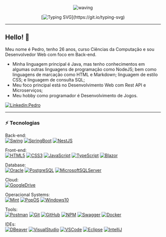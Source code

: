 <div align="center" > 

![waving](https://capsule-render.vercel.app/api?type=waving&height=90&color=gradient)
 
[![Typing SVG](https://readme-typing-svg.demolab.com?font=Dosis&size=60&duration=3000&pause=1000&color=22AE43&background=6DA3FF00&center=true&vCenter=true&random=false&width=550&height=90&lines=Bem-vindo(a)+Visitante!;Meu+nome+%C3%A9+Pedro!;Desenvolvedor+Web!)](https://git.io/typing-svg)
</div>

____

## Hello! 👋

Meu nome é Pedro, tenho 26 anos, curso Ciências da Computação e sou Desenvolvedor Web com foco em Back-end.

* Minha linguagem principal é Java, mas tenho conhecimentos em algumas outras linguagens de programação como NodeJS; bem como linguagens de marcação como HTML e Markdown; linguagem de estilo CSS; e linguagem de consulta SQL;
* Meu foco principal está no Desenvolvimento Web com Rest API e Microserviços;
* Meu hobby como programador é Desenvolvimento de Jogos.

[![Linkedin:Pedro](https://img.shields.io/badge/-Linkedin-blue?style=flat-square&logo=Linkedin&logoColor=white&link=https://www.linkedin.com/in/ipeeeed/)](https://www.linkedin.com/in/ipeeeed/)

____

### ⚡ Tecnologias

<div>

Back-end: <br>
[![Swing](https://img.shields.io/badge/Java-gray?style=flat-square&logo=smashingmagazine&logoColor=white&label=Swing&labelColor=%231B6AC6)](https://docs.oracle.com/javase%2F7%2Fdocs%2Fapi%2F/javax/swing/package-summary.html)
[![SpringBoot](https://img.shields.io/badge/Java-gray?style=flat-square&logo=spring%20boot&logoColor=white&label=Spring%20Boot&labelColor=%236DB33F)](https://docs.spring.io/spring-boot/index.html)
[![NestJS](https://img.shields.io/badge/NodeJS-gray?style=flat-square&logo=nestjs&logoColor=white&label=NestJS&labelColor=E0234E)](https://docs.nestjs.com/)
</div>
<div>

Front-end: <br>
[![HTML5](https://img.shields.io/badge/-HTML5-E34F26?style=flat-square&logo=html5&logoColor=white)](https://devdocs.io/html/)
[![CSS3](https://img.shields.io/badge/-CSS3-1572B6?style=flat-square&logo=css3)](https://devdocs.io/css/)
[![JavaScript](https://img.shields.io/badge/Javascript-%23F7DF1E?style=flat-square&logo=javascript&logoColor=black)](https://devdocs.io/javascript/)
[![TypeScript](https://img.shields.io/badge/-TypeScript-007ACC?style=flat-square&logo=typescript&logoColor=white)](https://www.typescriptlang.org/docs/)
[![Blazor](https://img.shields.io/badge/-Blazor-black?style=flat-square&logo=blazor&logoColor=%23512BD4)](https://dotnet.microsoft.com/en-us/apps/aspnet/web-apps/blazor)
<!-- [![Angular](https://img.shields.io/badge/-Angular-DD0031?style=flat-square&logo=angular)](https://v17.angular.io/docs) -->
</div>
<div>

Database: <br>
[![Oracle](https://img.shields.io/badge/Oracle-%23F80000?style=flat-square&logo=oracle&logoColor=white)](https://www.w3schools.com/sql/)
[![PostgreSQL](https://img.shields.io/badge/Postgresql-%234169E1?style=flat-square&logo=postgresql&logoColor=white)](https://www.w3schools.com/postgresql/index.php)
[![MicrosoftSQLServer](https://img.shields.io/badge/SQLServer-%23CC2927?style=flat-square&logo=microsoftsqlserver&logoColor=white)](https://www.w3schools.com/sql/)
</div>
<div>

Cloud: <br>
[![GoogleDrive](https://img.shields.io/badge/Google_Drive-%234285F4?style=flat-square&logo=googledrive&logoColor=white)](https://www.google.com/intl/pt-br/drive/about.html)
</div>
<div>

Operacional Systems: <br>
[![Mint](https://img.shields.io/badge/Linux-gray?style=flat-square&logo=linuxmint&logoColor=white&label=Mint&labelColor=%2387CF3E)](https://www.linuxmint.com/download.php)
[![PopOS](https://img.shields.io/badge/Linux-gray?style=flat-square&logo=popos&logoColor=white&label=PopOS!&labelColor=%2348B9C7)](https://pop.system76.com/)
[![Windows10](https://img.shields.io/badge/Windows_10-%230078D4?style=flat-square&logo=windowsxp&logoColor=white)](https://www.microsoft.com/pt-br/software-download/windows10%20)
<!-- [![Manjaro](https://img.shields.io/badge/Linux-gray?style=flat-square&logo=manjaro&logoColor=white&label=Manjaro&labelColor=%2335BF5C)](https://manjaro.org/) -->
</div>
<div>

Tools: <br>
[![Postman](https://img.shields.io/badge/Postman-%23FF6C37?style=flat-square&logo=postman&logoColor=black)](https://www.postman.com/)
[![Git](https://img.shields.io/badge/-Git-black?style=flat-square&logo=git)](https://git-scm.com/)
[![GitHub](https://img.shields.io/badge/-GitHub-181717?style=flat-square&logo=github)](https://github.com/)
[![NPM](https://img.shields.io/badge/NPM-%23CB3837?style=flat-square&logo=npm&logoColor=white)](https://docs.npmjs.com/creating-a-new-npm-user-account)
[![Swagger](https://img.shields.io/badge/Swagger-%2385EA2D?style=flat-square&logo=swagger&logoColor=black)](https://swagger.io/docs/)
[![Docker](https://img.shields.io/badge/-Docker-2496ED?style=flat-square&logo=docker&logoColor=white)](https://docs.docker.com/)
</div>
<div>

IDEs: <br>
[![DBeaver](https://img.shields.io/badge/Dbeaver-%236b3e2c?style=flat-square&logo=dbeaver)](https://dbeaver.com/)
[![VisualStudio](https://img.shields.io/badge/-Visual_Studio-black?style=flat-square&logo=visualstudio&logoColor=%235C2D91)](https://visualstudio.microsoft.com/pt-br/vs/community/)
[![VSCode](https://img.shields.io/badge/-VSCode-black?style=flat-square&logo=visualstudiocode&logoColor=%23007ACC)](https://code.visualstudio.com/)
[![Eclipse](https://img.shields.io/badge/-Eclipse-6232a8?style=flat-square&logo=eclipse&logoColor=white)](https://eclipseide.org/)
[![IntelliJ](https://img.shields.io/badge/-IntelliJ%20IDEA-black?style=flat-square&logo=intellij-idea&logoColor=white)](https://www.jetbrains.com/pt-br/idea/)
</div>

